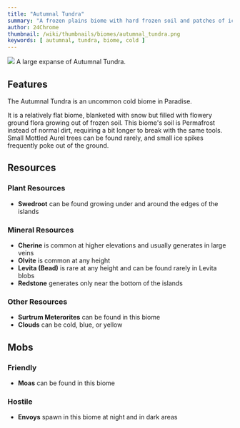 ```yaml
---
title: "Autumnal Tundra"
summary: "A frozen plains biome with hard frozen soil and patches of ice"
author: 24Chrome
thumbnail: /wiki/thumbnails/biomes/autumnal_tundra.png
keywords: [ autumnal, tundra, biome, cold ]
---
```


<img src="/wiki/biomes/autumnal_tundra.png">
A large expanse of Autumnal Tundra.

## Features
The Autumnal Tundra is an uncommon cold biome in Paradise. 

It is a relatively flat biome, blanketed with snow but filled with flowery ground flora growing out of frozen soil. This biome's soil is Permafrost instead of normal dirt, requiring a bit longer to break with the same tools.
Small Mottled Aurel trees can be found rarely, and small ice spikes frequently poke out of the ground.


## Resources

### Plant Resources
* **Swedroot** can be found growing under and around the edges of the islands

### Mineral Resources
* **Cherine** is common at higher elevations and usually generates in large veins
* **Olvite** is common at any height
* **Levita (Bead)** is rare at any height and can be found rarely in Levita blobs
* **Redstone** generates only near the bottom of the islands

### Other Resources
* **Surtrum Meterorites** can be found in this biome
* **Clouds** can be cold, blue, or yellow

## Mobs

### Friendly
* **Moas** can be found in this biome


### Hostile
* **Envoys** spawn in this biome at night and in dark areas


